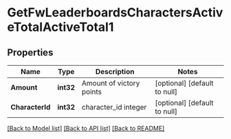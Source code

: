 # GetFwLeaderboardsCharactersActiveTotalActiveTotal1

## Properties
Name | Type | Description | Notes
------------ | ------------- | ------------- | -------------
**Amount** | **int32** | Amount of victory points | [optional] [default to null]
**CharacterId** | **int32** | character_id integer | [optional] [default to null]

[[Back to Model list]](../README.md#documentation-for-models) [[Back to API list]](../README.md#documentation-for-api-endpoints) [[Back to README]](../README.md)


